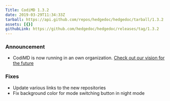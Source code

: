 ```yaml
---
Title: CodiMD 1.3.2
date: 2019-03-29T11:34:33Z
tarball: https://api.github.com/repos/hedgedoc/hedgedoc/tarball/1.3.2
assets: [{}]
githubLink: https://github.com/hedgedoc/hedgedoc/releases/tag/1.3.2
---
```

### Announcement
* CodiMD is now running in an own organization. [Check out our vision for the future](https://github.com/codimd/server/issues/10)

### Fixes
* Update various links to the new repositories
* Fix background color for mode switching button in night mode